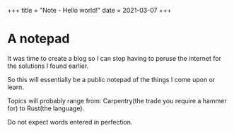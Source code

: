 +++
title = "Note - Hello world!"
date = 2021-03-07
+++

# A notepad

It was time to create a blog so I can stop having to peruse the internet for the solutions I found earlier.

So this will essentially be a public notepad of the things I come upon or learn.

Topics will probably range from: Carpentry(the trade you require a hammer for) to Rust(the language).

Do not expect words entered in perfection.
